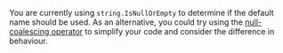 You are currently using `string.IsNullOrEmpty` to determine if the default name should be used. As an alternative, you could try using the [null-coalescing operator](https://docs.microsoft.com/en-us/dotnet/csharp/language-reference/operators/null-coalescing-operator) to simplify your code and consider the difference in behaviour.
